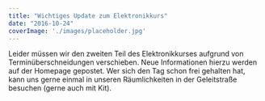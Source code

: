 ```yaml
---
title: "Wichtiges Update zum Elektronikkurs"
date: "2016-10-24"
coverImage: './images/placeholder.jpg'
---
```


Leider müssen wir den zweiten Teil des Elektronikkurses aufgrund von Terminüberschneidungen verschieben. Neue Informationen hierzu werden auf der Homepage gepostet. Wer sich den Tag schon frei gehalten hat, kann uns gerne einmal in unseren Räumlichkeiten in der Geleitstraße besuchen (gerne auch mit Kit).
